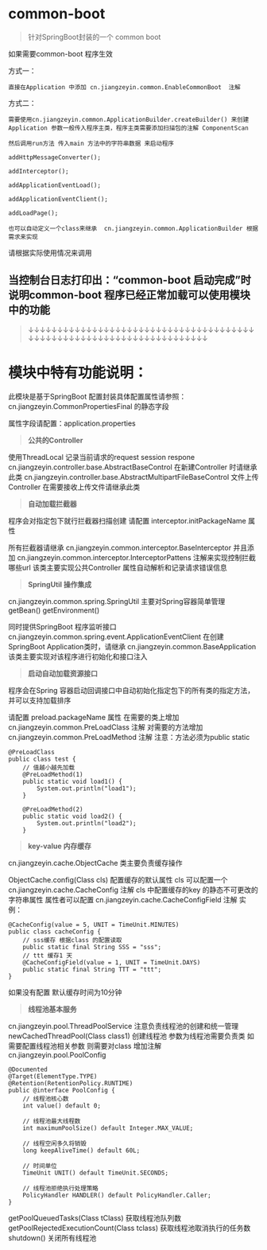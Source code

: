# common-boot  

> 针对SpringBoot封装的一个 common boot

如果需要common-boot 程序生效 

方式一：
    
    直接在Application 中添加 cn.jiangzeyin.common.EnableCommonBoot  注解


方式二：
    
    需要使用cn.jiangzeyin.common.ApplicationBuilder.createBuilder() 来创建Application 参数一般传入程序主类，程序主类需要添加扫描包的注解 ComponentScan

    然后调用run方法 传入main 方法中的字符串数据 来启动程序
 
    addHttpMessageConverter();
 
    addInterceptor();
 
    addApplicationEventLoad();
 
    addApplicationEventClient();
 
    addLoadPage();
    
    也可以自动定义一个class来继承  cn.jiangzeyin.common.ApplicationBuilder 根据需求来实现
 
 请根据实际使用情况来调用

当控制台日志打印出：“common-boot 启动完成”时说明common-boot 程序已经正常加载可以使用模块中的功能
-------------------------------------------------------
>↓↓↓↓↓↓↓↓↓↓↓↓↓↓↓↓↓↓↓↓↓↓↓↓↓↓↓↓↓↓↓↓↓↓↓↓↓↓↓↓↓↓↓↓↓↓↓↓↓↓↓↓↓↓↓↓↓↓↓↓↓↓↓↓↓↓↓↓↓↓

 # 模块中特有功能说明：
 
 此模块是基于SpringBoot 配置封装具体配置属性请参照：cn.jiangzeyin.CommonPropertiesFinal 的静态字段
 
 属性字段请配置：application.properties
 
> **公共的Controller** 
 
使用ThreadLocal 记录当前请求的request session respone
  cn.jiangzeyin.controller.base.AbstractBaseControl
在新建Controller 时请继承此类
  cn.jiangzeyin.controller.base.AbstractMultipartFileBaseControl
文件上传Controller 在需要接收上传文件请继承此类

> **自动加载拦截器** 
 
   程序会对指定包下就行拦截器扫描创建 请配置
   interceptor.initPackageName 属性

   所有拦截器请继承  cn.jiangzeyin.common.interceptor.BaseInterceptor 并且添加 cn.jiangzeyin.common.interceptor.InterceptorPattens 注解来实现控制拦截哪些url  该类主要实现公共Controller 属性自动解析和记录请求错误信息

> **SpringUtil 操作集成** 
 
   cn.jiangzeyin.common.spring.SpringUtil 主要对Spring容器简单管理  getBean()  getEnvironment() 
   
 同时提供SpringBoot 程序监听接口  cn.jiangzeyin.common.spring.event.ApplicationEventClient  在创建SpringBoot Application类时，请继承
cn.jiangzeyin.common.BaseApplication  该类主要实现对该程序进行初始化和接口注入

> **启动自动加载资源接口** 
 
  程序会在Spring 容器启动回调接口中自动初始化指定包下的所有类的指定方法，并可以支持加载排序

   请配置 preload.packageName 属性  在需要的类上增加 cn.jiangzeyin.common.PreLoadClass 注解 对需要的方法增加 cn.jiangzeyin.common.PreLoadMethod 注解  注意：方法必须为public static
   

    @PreLoadClass
    public class test {
        // 值越小越先加载
        @PreLoadMethod(1)
        public static void load1() {
            System.out.println("load1");
        }
    
        @PreLoadMethod(2)
        public static void load2() {
            System.out.println("load2");
        }

> **key-value 内存缓存** 
 
   cn.jiangzeyin.cache.ObjectCache 类主要负责缓存操作
   
   ObjectCache.config(Class cls) 配置缓存的默认属性 cls 可以配置一个cn.jiangzeyin.cache.CacheConfig 注解  cls 中配置缓存的key 的静态不可更改的字符串属性  属性者可以配置 cn.jiangzeyin.cache.CacheConfigField 注解
   实例：

    @CacheConfig(value = 5, UNIT = TimeUnit.MINUTES)
    public class cacheConfig {
        // sss缓存 根据class 的配置读取
        public static final String SSS = "sss";
        // ttt 缓存1 天
        @CacheConfigField(value = 1, UNIT = TimeUnit.DAYS)
        public static final String TTT = "ttt";
    }
  如果没有配置 默认缓存时间为10分钟
  
> **线程池基本服务** 
 
   cn.jiangzeyin.pool.ThreadPoolService 注意负责线程池的创建和统一管理
   newCachedThreadPool(Class class1) 创建线程池 参数为线程池需要负责类 如需要配置线程池相关参数 则需要对class 增加注解 cn.jiangzeyin.pool.PoolConfig

    @Documented
    @Target(ElementType.TYPE)
    @Retention(RetentionPolicy.RUNTIME)
    public @interface PoolConfig {
        // 线程池核心数
        int value() default 0;
    
        // 线程池最大线程数
        int maximumPoolSize() default Integer.MAX_VALUE;
    
        // 线程空闲多久将销毁
        long keepAliveTime() default 60L;
    
        // 时间单位
        TimeUnit UNIT() default TimeUnit.SECONDS;
    
        // 线程池拒绝执行处理策略
        PolicyHandler HANDLER() default PolicyHandler.Caller;
    }
  getPoolQueuedTasks(Class tClass)  获取线程池队列数
  getPoolRejectedExecutionCount(Class tclass) 获取线程池取消执行的任务数
  shutdown() 关闭所有线程池

